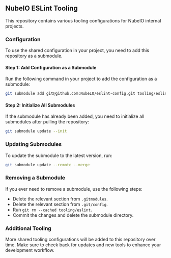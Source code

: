 ## NubeIO ESLint Tooling

This repository contains various tooling configurations for NubeIO internal projects.

### Configuration

To use the shared configuration in your project, you need to add this repository as a submodule.

#### Step 1: Add Configuration as a Submodule

Run the following command in your project to add the configuration as a submodule:

```bash
git submodule add git@github.com:NubeIO/eslint-config.git tooling/eslint
```

#### Step 2: Initialize All Submodules

If the submodule has already been added, you need to initialize all submodules after pulling the repository:

```bash
git submodule update --init
```

### Updating Submodules

To update the submodule to the latest version, run:

```bash
git submodule update --remote --merge
```

### Removing a Submodule

If you ever need to remove a submodule, use the following steps:

- Delete the relevant section from `.gitmodules`.
- Delete the relevant section from `.git/config`.
- Run `git rm --cached tooling/eslint`.
- Commit the changes and delete the submodule directory.

### Additional Tooling

More shared tooling configurations will be added to this repository over time. Make sure to check back for updates and new tools to enhance your development workflow.
